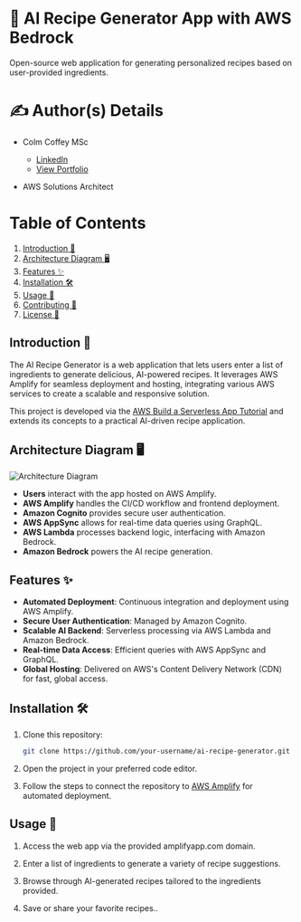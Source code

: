 # 🍳 AI Recipe Generator App with AWS Bedrock

Open-source web application for generating personalized recipes based on user-provided ingredients.

# ✍️ Author(s) Details

- Colm Coffey MSc  
  - [LinkedIn](http://linkedin.com/in/colm-coffey/)  
  - [View Portfolio](https://drive.google.com/file/d/1JEqqHS_o56ehmzYib8gg85UB9U89VczC/view?pli=1)  

- AWS Solutions Architect

# Table of Contents

1. [Introduction 📖](#introduction-)
2. [Architecture Diagram 🖥️](#architecture-diagram-)
3. [Features ✨](#features-)
4. [Installation 🛠️](#installation-)
5. [Usage 🚀](#usage-)
6. [Contributing 🤝](#contributing-)
7. [License 📜](#license-)

## Introduction 📖

The AI Recipe Generator is a web application that lets users enter a list of ingredients to generate delicious, AI-powered recipes. It leverages AWS Amplify for seamless deployment and hosting, integrating various AWS services to create a scalable and responsive solution.

This project is developed via the [AWS Build a Serverless App Tutorial](https://aws.amazon.com/getting-started/hands-on/build-serverless-web-app-lambda-amplify-bedrock-cognito-gen-ai/) and extends its concepts to a practical AI-driven recipe application.

## Architecture Diagram 🖥️

![Architecture Diagram](image.png)

- **Users** interact with the app hosted on AWS Amplify.
- **AWS Amplify** handles the CI/CD workflow and frontend deployment.
- **Amazon Cognito** provides secure user authentication.
- **AWS AppSync** allows for real-time data queries using GraphQL.
- **AWS Lambda** processes backend logic, interfacing with Amazon Bedrock.
- **Amazon Bedrock** powers the AI recipe generation.

## Features ✨

- **Automated Deployment**: Continuous integration and deployment using AWS Amplify.
- **Secure User Authentication**: Managed by Amazon Cognito.
- **Scalable AI Backend**: Serverless processing via AWS Lambda and Amazon Bedrock.
- **Real-time Data Access**: Efficient queries with AWS AppSync and GraphQL.
- **Global Hosting**: Delivered on AWS's Content Delivery Network (CDN) for fast, global access.

## Installation 🛠️

1. Clone this repository:
   ```bash
   git clone https://github.com/your-username/ai-recipe-generator.git
   ```
2. Open the project in your preferred code editor.

3. Follow the steps to connect the repository to [AWS Amplify](https://console.aws.amazon.com/amplify/home) for automated deployment.

## Usage 🚀

1. Access the web app via the provided amplifyapp.com domain.

2. Enter a list of ingredients to generate a variety of recipe suggestions.

3. Browse through AI-generated recipes tailored to the ingredients provided.

4. Save or share your favorite recipes..
